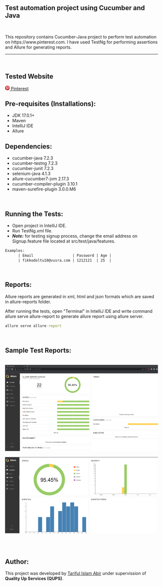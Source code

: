 ## Test automation project using Cucumber and Java
<br/>
<p>This repository contains Cucumber-Java project to perform test automation on https://www.pinterest.com. I have used TestNg for performing assertions and Allure for generating reports.</p>

---
<br/>

## Tested Website
[<img src="./Images/logo.png" width="15px;"> Pinterest](www.pinterest.com)

## Pre-requisites (Installations):
- JDK 17.0.1+
- Maven
- IntelliJ IDE
- Allure


## Dependencies:
- cucumber-java 7.2.3
- cucumber-testng 7.2.3
- cucumber-junit 7.2.3
- selenium-java 4.1.3
- allure-cucumber7-jvm 2.17.3
- cucumber-compiler-plugin 3.10.1
- maven-surefire-plugin 3.0.0.M6
<br/>

## Running the Tests:
- Open project in IntelliJ IDE.
- Run TestNg.xml file.
- _**Note:**_ for testing signup process, change the email address on Signup.feature file located at src/test/java/features.
```Gherkin
Examples:
      | Email                  | Password | Age |
      | fikkodoltu10@vusra.com | 1212121  | 25  |
```
<br/>

## Reports:
Allure reports are generated in xml, html and json formats which are saved in allure-reports folder.
<br/>

After running the tests, open "Terminal" in IntelliJ IDE and write command allure serve allure-report to generate allure report using allure server.
```cmd
allure serve allure-report
```
<br/>

## Sample Test Reports:
<br/> 

<img src="./allure-results/Screenshots/Overview1.png" width="600px;">
<br/><br/>

<img src="./allure-results/Screenshots/Graphs1.png" width="600px;">

<br/><br/>

## Author:
This project was developed by [Tariful Islam Abir](https://github.com/tarif-qups) under supervission of **Quality Up Services (QUPS)**.
